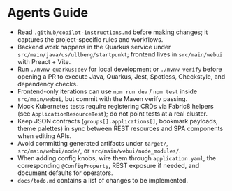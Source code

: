 # Agents Guide

- Read `.github/copilot-instructions.md` before making changes; it captures the project-specific rules and workflows.
- Backend work happens in the Quarkus service under `src/main/java/us/ullberg/startpunkt`; frontend lives in `src/main/webui` with Preact + Vite.
- Run `./mvnw quarkus:dev` for local development or `./mvnw verify` before opening a PR to execute Java, Quarkus, Jest, Spotless, Checkstyle, and dependency checks.
- Frontend-only iterations can use `npm run dev` / `npm test` inside `src/main/webui`, but commit with the Maven verify passing.
- Mock Kubernetes tests require registering CRDs via Fabric8 helpers (see `ApplicationResourceTest`); do not point tests at a real cluster.
- Keep JSON contracts (`groups[].applications[]`, bookmark payloads, theme palettes) in sync between REST resources and SPA components when editing APIs.
- Avoid committing generated artifacts under `target/`, `src/main/webui/node/`, or `src/main/webui/node_modules/`.
- When adding config knobs, wire them through `application.yaml`, the corresponding `@ConfigProperty`, REST exposure if needed, and document defaults for operators.
- `docs/todo.md` contains a list of changes to be implemented.
